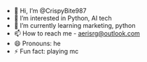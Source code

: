 - 👋 Hi, I’m @CrispyBite987
- 👀 I’m interested in Python, AI tech
- 🌱 I’m currently learning marketing, python
- 📫 How to reach me - aerisrg@outlook.com
- 😄 Pronouns: he
- ⚡ Fun fact: playing mc

<!---
CrispyBite987/CrispyBite987 is a ✨ special ✨ repository because its `README.md` (this file) appears on your GitHub profile.
You can click the Preview link to take a look at your changes.
--->

